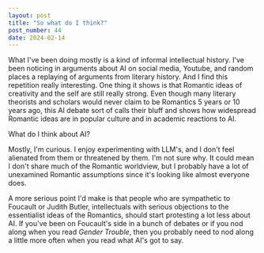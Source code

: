 ```yaml
---
layout: post
title: "So what do I think?"
post_number: 44
date: 2024-02-14
---
```


What I've been doing mostly is a kind of informal intellectual history. I've been noticing in arguments about AI on social media, Youtube, and random places a replaying of arguments from literary history. And I find this repetition really interesting. One thing it shows is that Romantic ideas of creativity and the self are still really strong. Even though many literary theorists and scholars would never claim to be Romantics 5 years or 10 years ago, this AI debate sort of calls their bluff and shows how widespread Romantic ideas are in popular culture and in academic reactions to AI.

What do I think about AI?

Mostly, I'm curious. I enjoy experimenting with LLM's, and I don't feel alienated from them or threatened by them. I'm not sure why. It could mean I don't share much of the Romantic worldview, but I probably have a lot of unexamined Romantic assumptions since it's looking like almost everyone does.

A more serious point I'd make is that people who are sympathetic to Foucault or Judith Butler, intellectuals with serious objections to the essentialist ideas of the Romantics, should start protesting a lot less about AI. If you've been on Foucault's side in a bunch of debates or if you nod along when you read *Gender Trouble*, then you probably need to nod along a little more often when you read what AI's got to say.